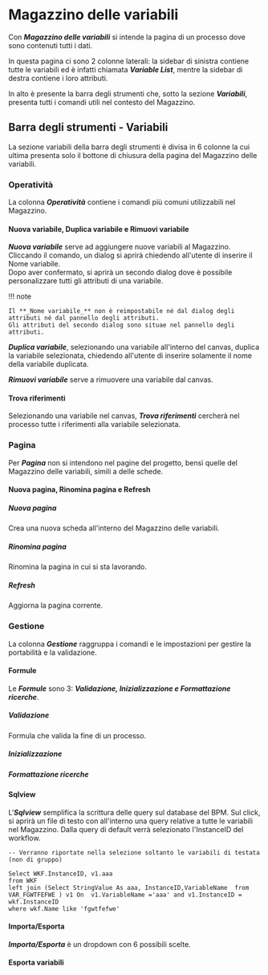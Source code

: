 # Magazzino delle variabili

Con **_Magazzino delle variabili_** si intende la pagina di un processo dove sono contenuti tutti i dati.

In questa pagina ci sono 2 colonne laterali: la sidebar di sinistra contiene tutte le variabili ed è infatti chiamata **_Variable List_**, mentre la sidebar di destra contiene i loro attributi.

In alto è presente la barra degli strumenti che, sotto la sezione **_Variabili_**, presenta tutti i comandi utili nel contesto del Magazzino.

## Barra degli strumenti - Variabili

La sezione variabili della barra degli strumenti è divisa in 6 colonne la cui ultima presenta solo il bottone di chiusura della pagina del Magazzino delle variabili.

### Operatività

La colonna **_Operatività_** contiene i comandi più comuni utilizzabili nel Magazzino.

#### Nuova variabile, Duplica variabile e Rimuovi variabile

**_Nuova variabile_** serve ad aggiungere nuove variabili al Magazzino.  
Cliccando il comando, un dialog si aprirà chiedendo all'utente di inserire il Nome variabile.  
Dopo aver confermato, si aprirà un secondo dialog dove è possibile personalizzare tutti gli attributi di una variabile.

!!! note

    Il **_Nome variabile_** non è reimpostabile né dal dialog degli attributi né dal pannello degli attributi.  
    Gli attributi del secondo dialog sono situae nel pannello degli attributi.  

**_Duplica variabile_**, selezionando una variabile all'interno del canvas, duplica la variabile selezionata, chiedendo all'utente di inserire solamente il nome della variabile duplicata.  

**_Rimuovi variabile_** serve a rimuovere una variabile dal canvas.

#### Trova riferimenti

Selezionando una variabile nel canvas, **_Trova riferimenti_** cercherà nel processo tutte i riferimenti alla variabile selezionata.

### Pagina

Per **_Pagina_** non si intendono nel pagine del progetto, bensì quelle del Magazzino delle variabili, simili a delle schede.

#### Nuova pagina, Rinomina pagina e Refresh

##### Nuova pagina
Crea una nuova scheda all'interno del Magazzino delle variabili.  

##### Rinomina pagina

Rinomina la pagina in cui si sta lavorando.  

##### Refresh 

Aggiorna la pagina corrente.

### Gestione

La colonna **_Gestione_** raggruppa i comandi e le impostazioni per gestire la portabilità e la validazione.

#### Formule

Le **_Formule_** sono 3: **_Validazione, Inizializzazione e Formattazione ricerche_**.

##### Validazione

Formula che valida la fine di un processo.

##### Inizializzazione

##### Formattazione ricerche

#### Sqlview

L'**_Sqlview_** semplifica la scrittura delle query sul database del BPM.
Sul click, si aprirà un file di testo con all'interno una query relative a tutte le variabili nel Magazzino.
Dalla query di default verrà selezionato l'InstanceID del workflow.


``` title="Default query" linenums="1"
-- Verranno riportate nella selezione soltanto le variabili di testata (non di gruppo)

Select WKF.InstanceID, v1.aaa
from WKF
left join (Select StringValue As aaa, InstanceID,VariableName  from VAR_FGWTFEFWE ) v1 On  v1.VariableName ='aaa' and v1.InstanceID = wkf.InstanceID
where wkf.Name like 'fgwtfefwe' 
```

#### Importa/Esporta

**_Importa/Esporta_** è un dropdown con 6 possibili scelte.



#### Esporta variabili

